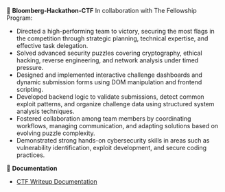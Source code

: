 🚩 **Bloomberg-Hackathon-CTF** 
In collaboration with The Fellowship Program: 
- Directed a high-performing team to victory, securing the most flags in the competition through strategic planning, technical expertise, and effective task delegation.
- Solved advanced security puzzles covering cryptography, ethical hacking, reverse engineering, and network analysis under timed pressure.
- Designed and implemented interactive challenge dashboards and dynamic submission forms using DOM manipulation and frontend scripting.
- Developed backend logic to validate submissions, detect common exploit patterns, and organize challenge data using structured system analysis techniques.
- Fostered collaboration among team members by coordinating workflows, managing communication, and adapting solutions based on evolving puzzle complexity.
- Demonstrated strong hands-on cybersecurity skills in areas such as vulnerability identification, exploit development, and secure coding practices.

📁 **Documentation**
- <a href="https://github.com/nadiansh/Bloomberg-Hackathon-CTF-/blob/main/Team%20B%20-%20CTF%20Documentation%20.pdf">CTF Writeup Documentation </a>

